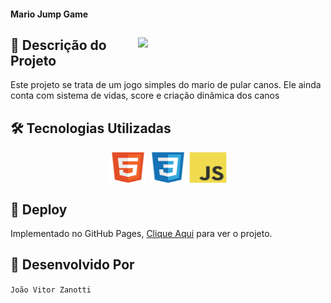 #### Mario Jump Game

<div style="display: inline_block">

<img src="https://i.pinimg.com/originals/7e/fe/39/7efe398a7a931b2a4e0298285492b1d0.png" width="300px" align="right">

## 📄 Descrição do Projeto
Este projeto se trata de um jogo simples do mario de pular canos. Ele ainda conta com sistema de vidas, score e criação dinâmica dos canos

## 🛠 Tecnologias Utilizadas
<div align="center">
  <img align="center" alt="HTML" height="50" width="60" src="https://raw.githubusercontent.com/devicons/devicon/master/icons/html5/html5-original.svg">
 <img align="center" alt="CSS" height="50" width="60" src="https://raw.githubusercontent.com/devicons/devicon/master/icons/css3/css3-original.svg">
 <img align="center" alt="JavaScript" height="50" width="60" src="https://raw.githubusercontent.com/devicons/devicon/master/icons/javascript/javascript-original.svg">
</div>

## 🚀 Deploy
Implementado no GitHub Pages, <a href= "https://wwwmisla.github.io/spotify-clone/" target="_blank"> Clique Aqui</a> para ver o projeto.

## 🚧 Desenvolvido Por 
`João Vitor Zanotti` 
